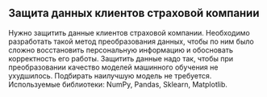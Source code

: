## Защита данных клиентов страховой компании
Нужно защитить данные клиентов страховой компании. Необходимо разработать такой метод преобразования данных, чтобы по ним было сложно восстановить персональную информацию и обосновать корректность его работы. Защитить данные надо так, чтобы при преобразовании качество моделей машинного обучения не ухудшилось. Подбирать наилучшую модель не требуется.  
Используемые библиотеки: NumPy, Pandas, Sklearn, Matplotlib.
